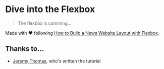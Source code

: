 # Dive into the Flexbox

> The flexbox is comming...

Made with &hearts; following [How to Build a News Website Layout with Flexbox](http://webdesign.tutsplus.com/tutorials/how-to-build-a-news-website-layout-with-flexbox--cms-26611).

## Thanks to...

- [Jeremy Thomas](http://tutsplus.com/authors/jeremy-thomas), who's written the tutorial
